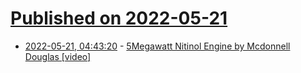 # [Published on 2022-05-21](index.md)

* [2022-05-21, 04:43:20](https://news.ycombinator.com/item?id=31455287) - [5Megawatt Nitinol Engine by Mcdonnell Douglas [video]](https://www.youtube.com/watch?v=8-dCIkJAjyM)
